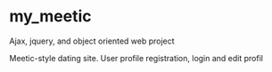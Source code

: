 # my_meetic

Ajax, jquery, and object oriented web project

Meetic-style dating site. User profile registration, login and edit profil


